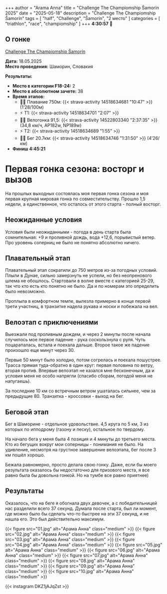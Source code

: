 +++
author = "Arama Anna"
title = "Challenge The Champiomship Šamorín 2025"
date = "2025-05-18"
description = "Challenge The Champiomship Šamorín"
tags = [
    "half",
    "Challenge",
    "Šamorín",
    "2 место"
]
categories = [
    "triathlon",
    "race",
    "champiomship"
]
+++
**4:30:57**
🥈

## О гонке

[Challenge The Champiomship Šamorín](https://thechampionship.de/)

**Дата:** 18.05.2025  
**Место проведения:** Шаморин, Словакия  

**Результаты:**  
- **Место в категории F18-24:** 2  
- **Место в абсолютном зачете:** 38  
- **Время этапов:**  
  - 🏊‍♀️ Плавание 750м: {{< strava-activity 14518634681 "10:47" >}} (1’28/100м)
  - ⚡️ Т1:  {{< strava-activity 14518634701 "2:07" >}}
  - 🚴‍♀️ Велогонка 91,5: {{< strava-activity 14522803340 "2:37:35" >}} (34,8 км/ч, AP182w, NP189w)
  - ⚡️ Т2: {{< strava-activity 14518634689 "1:55" >}}  
  - 🏃‍♀️ Бег 20.7км: {{< strava-activity 14518634746 "1:31:50" >}} (4’26/км)
- **Финиш 4:45:21**


# Первая гонка сезона: восторг и вызов

На прошлых выходных состоялась моя первая гонка сезона и моя первая крупная мировая гонка по совместительству. Прошло 1,5 недели, а единственное, что осталось от этого старта - полный восторг.

## Неожиданные условия
Условия были неожиданными - погода в день старта была сомнительная: +9 и проливной дождь, вода +12,6, порывистый ветер. Про уровень соперниц не было не понятно абсолютно ничего. 

## Плавательный этап
Плавательный этап сократили до 750 метров из-за погодных условий. Плыли в Дунае, сильно замерзнуть не успели, но без неопренового шлема не обошлось. Стартовали в волне вместе с категорией 25-29, так что кто есть кто понятно не было. Да и по номерам это определить было невозможно. 

Проплыла в комфортном темпе, вылезла примерно в конце первой трети участниц, в транзитке надела рукава и носки и побежала на вел. 

## Велоэтап с приключениями
Выезжали под проливным дождем, и через 2 минуты после начала случилось мое первое падение - рука соскользнула с руля. Чуть поцарапалась, встала и поехала дальше. Второе такое же падение произошло еще минут через 30. 

Первые 50 минут было холодно, потом согрелась и поехала пошустрее. Трасса прямая туда-обратно в один круг: первая половина по ветру, вторая против. Впервые велоэтап не казался мне бесконечным, да и условия меня не особо напрягли (спасибо сборам, погодой меня не напугаешь). 

За последние 10 км со встречным ветром ушаталась сильнее, чем за предыдущие 80. Транзитка - кроссовки - выход на бег. 

## Беговой этап
Бег в Шаморине - отдельное удовольствие. 4,5 круга по 5 км, 3 из которых по ипподрому (газону и песку), остальное по твердому. 

На начало бега у меня была 4 позиция и 4 минуты до третьего места. Кто из бегущих вокруг мои соперницы - понимания не было. На удивление, несмотря на грустное завершение велоэтапа, бег после 3 км пошёл хорошо. 

Бежала равномерно, просто делала свою гонку. Даже, если бы моего результата оказалось бы недостаточно для призового места, я все равно была бы довольна гонкой. Но на тумбе все равно приятнее) 

## Результаты
Оказалось, что на беге я обогнала двух девочек, а с победительницей нас разделили всего 37 секунд. Думала после старта, был ли момент, где можно было бы сделать что-то быстрее на эти 37 секунд, и не нашла его. Это был действительно максимум.

{{< figure src="01.jpg" alt="Арама Анна" class="medium" >}}
{{< figure src="02.jpg" alt="Арама Анна" class="medium" >}}
{{< figure src="03.jpg" alt="Арама Анна" class="medium" >}}
{{< figure src="04.jpg" alt="Арама Анна" class="medium" >}}
{{< figure src="05.jpg" alt="Арама Анна" class="medium" >}}
{{< figure src="06.jpg" alt="Арама Анна" class="medium" >}}
{{< figure src="07.jpg" alt="Арама Анна" class="medium" >}}
{{< figure src="08.jpg" alt="Арама Анна" class="medium" >}}
{{< figure src="09.jpg" alt="Арама Анна" class="medium" >}}
{{< figure src="10.jpg" alt="Арама Анна" class="medium" >}}


{{< instagram DKZ1jAJqZst >}}
